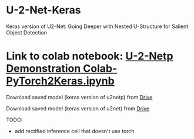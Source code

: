 # U-2-Net-Keras
Keras version of U2-Net: Going Deeper with Nested U-Structure for Salient Object Detection

# Link to colab notebook: [U-2-Netp Demonstration Colab-PyTorch2Keras.ipynb](https://colab.research.google.com/github/shreyas-bk/U-2-Net-Keras/blob/main/U_2_Netp_Demonstration_Colab_PyTorch2Keras.ipynb?authuser=1)

Download saved model (keras version of u2netp) from [Drive](https://drive.google.com/file/d/1HsA3zn4zKiyOCQlxDQZCdG8TS5C7daoe/view?usp=sharing)

Download saved model (keras version of u2net) from [Drive](https://drive.google.com/file/d/1y3LQSuxZcggilzMo82rPdGW9PMt-Lqam/view?usp=sharing)

TODO:
 - add rectified inference cell that doesn't use torch
